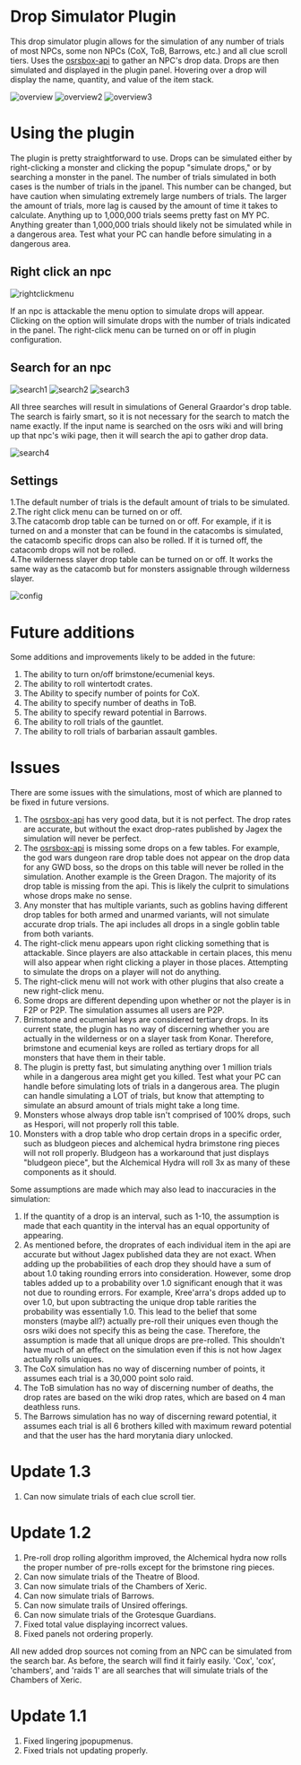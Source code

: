 # Drop Simulator Plugin
This drop simulator plugin allows for the simulation of any number of trials of most NPCs, some non NPCs (CoX, ToB, Barrows, etc.) and all clue scroll tiers. Uses the [osrsbox-api](https://api.osrsbox.com/index.html) to gather an NPC's drop data. Drops are then simulated and displayed in the plugin panel. Hovering over a drop will display the name, quantity, and value of the item stack.

![overview](https://user-images.githubusercontent.com/78482082/108590751-c53f1b00-732a-11eb-97b5-74957b1f2754.png)
![overview2](https://user-images.githubusercontent.com/78482082/108593324-97f96980-7338-11eb-8bec-28445b1f6308.png)
![overview3](https://user-images.githubusercontent.com/78482082/108606342-3c060380-737f-11eb-9971-00cdb9bd1182.PNG)


# Using the plugin
The plugin is pretty straightforward to use. Drops can be simulated either by right-clicking a monster and clicking the popup "simulate drops," or by searching a monster in the panel. The number of trials simulated in both cases is the number of trials in the jpanel. This number can be changed, but have caution when simulating extremely large numbers of trials. The larger the amount of trials, more lag is caused by the amount of time it takes to calculate. Anything up to 1,000,000 trials seems pretty fast on MY PC. Anything greater than 1,000,000 trials should likely not be simulated while in a dangerous area. Test what your PC can handle before simulating in a dangerous area.
## Right click an npc

![rightclickmenu](https://user-images.githubusercontent.com/78482082/108590979-efdda380-732b-11eb-8648-0686f7b9dc1c.png)

If an npc is attackable the menu option to simulate drops will appear. Clicking on the option will simulate drops with the number of trials indicated in the panel. The right-click menu can be turned on or off in plugin configuration.

## Search for an npc

![search1](https://user-images.githubusercontent.com/78482082/108590990-fcfa9280-732b-11eb-8841-ed93f36c2549.png)
![search2](https://user-images.githubusercontent.com/78482082/108590991-fd932900-732b-11eb-8576-1c679465ece9.png)
![search3](https://user-images.githubusercontent.com/78482082/108590992-fe2bbf80-732b-11eb-8d61-2028cd1f19ab.png)

All three searches will result in simulations of General Graardor's drop table. The search is fairly smart, so it is not necessary for the search to match the name exactly. If the input name is searched on the osrs wiki and will bring up that npc's wiki page, then it will search the api to gather drop data.

![search4](https://user-images.githubusercontent.com/78482082/108591268-7cd52c80-732d-11eb-9d18-0a561811fe00.png)

## Settings

1.The default number of trials is the default amount of trials to be simulated.\
2.The right click menu can be turned on or off.\
3.The catacomb drop table can be turned on or off. For example, if it is turned on and a monster that can be found in the catacombs is simulated, the catacomb specific drops can also be rolled. If it is turned off, the catacomb drops will not be rolled.\
4.The wilderness slayer drop table can be turned on or off. It works the same way as the catacomb but for monsters assignable through wilderness slayer.

![config](https://user-images.githubusercontent.com/78482082/108592375-37b3f900-7333-11eb-9ee1-d310896b3c0d.png)

# Future additions
Some additions and improvements likely to be added in the future:
1. The ability to turn on/off brimstone/ecumenial keys.
2. The ability to roll wintertodt crates.
3. The Ability to specify number of points for CoX.
4. The ability to specify number of deaths in ToB.
5. The ability to specify reward potential in Barrows.
6. The ability to roll trials of the gauntlet.
7. The ability to roll trials of barbarian assault gambles.
# Issues
There are some issues with the simulations, most of which are planned to be fixed in future versions.
1. The [osrsbox-api](https://api.osrsbox.com/index.html) has very good data, but it is not perfect. The drop rates are accurate, but without the exact drop-rates published by Jagex the simulation will never be perfect.
2. The [osrsbox-api](https://api.osrsbox.com/index.html) is missing some drops on a few tables. For example, the god wars dungeon rare drop table does not appear on the drop data for any GWD boss, so the drops on this table will never be rolled in the simulation. Another example is the Green Dragon. The majority of its drop table is missing from the api. This is likely the culprit to simulations whose drops make no sense.
3. Any monster that has multiple variants, such as goblins having different drop tables for both armed and unarmed variants, will not simulate accurate drop trials. The api includes all drops in a single goblin table from both variants.
4. The right-click menu appears upon right clicking something that is attackable. Since players are also attackable in certain places, this menu will also appear when right clicking a player in those places. Attempting to simulate the drops on a player will not do anything.
5. The right-click menu will not work with other plugins that also create a new right-click menu.
6. Some drops are different depending upon whether or not the player is in F2P or P2P. The simulation assumes all users are P2P.
7. Brimstone and ecumenial keys are considered tertiary drops. In its current state, the plugin has no way of discerning whether you are actually in the wilderness or on a slayer task from Konar. Therefore, brimstone and ecumenial keys are rolled as tertiary drops for all monsters that have them in their table.
8. The plugin is pretty fast, but simulating anything over 1 million trials while in a dangerous area might get you killed. Test what your PC can handle before simulating lots of trials in a dangerous area. The plugin can handle simulating a LOT of trials, but know that attempting to simulate an absurd amount of trials might take a long time.
9. Monsters whose always drop table isn't comprised of 100% drops, such as Hespori, will not properly roll this table.
10. Monsters with a drop table who drop certain drops in a specific order, such as bludgeon pieces and alchemical hydra brimstone ring pieces will not roll properly. Bludgeon has a workaround that just displays "bludgeon piece", but the Alchemical Hydra will roll 3x as many of these components as it should.

Some assumptions are made which may also lead to inaccuracies in the simulation:
1. If the quantity of a drop is an interval, such as 1-10, the assumption is made that each quantity in the interval has an equal opportunity of appearing.
2. As mentioned before, the droprates of each individual item in the api are accurate but without Jagex published data they are not exact. When adding up the probabilities of each drop they should have a sum of about 1.0 taking rounding errors into consideration. However, some drop tables added up to a probability over 1.0 significant enough that it was not due to rounding errors. For example, Kree'arra's drops added up to over 1.0, but upon subtracting the unique drop table rarities the probability was essentially 1.0. This lead to the belief that some monsters (maybe all?) actually pre-roll their uniques even though the osrs wiki does not specify this as being the case. Therefore, the assumption is made that all unique drops are pre-rolled. This shouldn't have much of an effect on the simulation even if this is not how Jagex actually rolls uniques.
3. The CoX simulation has no way of discerning number of points, it assumes each trial is a 30,000 point solo raid.
4. The ToB simulation has no way of discerning number of deaths, the drop rates are based on the wiki drop rates, which are based on 4 man deathless runs.
5. The Barrows simulation has no way of discerning reward potential, it assumes each trial is all 6 brothers killed with maximum reward potential and that the user has the hard morytania diary unlocked.

# Update 1.3
1. Can now simulate trials of each clue scroll tier.

# Update 1.2
1. Pre-roll drop rolling algorithm improved, the Alchemical hydra now rolls the proper number of pre-rolls except for the brimstone ring pieces.
2. Can now simulate trials of the Theatre of Blood.
3. Can now simulate trials of the Chambers of Xeric.   
4. Can now simulate trials of Barrows.
5. Can now simulate trails of Unsired offerings.
6. Can now simulate trials of the Grotesque Guardians.
7. Fixed total value displaying incorrect values.
8. Fixed panels not ordering properly.

All new added drop sources not coming from an NPC can be simulated from the search bar. As before, the search will find 
it fairly easily. 'Cox', 'cox', 'chambers', and 'raids 1' are all searches that will simulate trials of the Chambers of 
Xeric.
# Update 1.1
1. Fixed lingering jpopupmenus.
2. Fixed trials not updating properly.